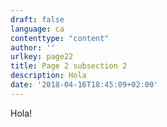 ```yaml
---
draft: false
language: ca
contenttype: "content"
author: ''
urlkey: page22
title: Page 2 subsection 2
description: Hola
date: '2018-04-16T18:45:09+02:00'
---
```

Hola!
